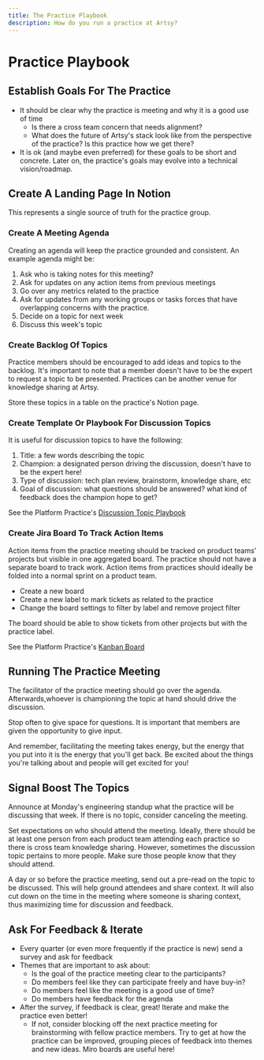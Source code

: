 ```yaml
---
title: The Practice Playbook
description: How do you run a practice at Artsy?
---
```


# Practice Playbook

## Establish Goals For The Practice

- It should be clear why the practice is meeting and why it is a good use of time
  - Is there a cross team concern that needs alignment?
  - What does the future of Artsy's stack look like from the perspective of the practice? Is this practice how we
    get there?
- It is ok (and maybe even preferred) for these goals to be short and concrete. Later on, the practice's goals may
  evolve into a technical vision/roadmap.

## Create A Landing Page In Notion

This represents a single source of truth for the practice group.

### Create A Meeting Agenda

Creating an agenda will keep the practice grounded and consistent. An example agenda might be:

1. Ask who is taking notes for this meeting?
2. Ask for updates on any action items from previous meetings
3. Go over any metrics related to the practice
4. Ask for updates from any working groups or tasks forces that have overlapping concerns with the practice.
5. Decide on a topic for next week
6. Discuss this week's topic

### Create Backlog Of Topics

Practice members should be encouraged to add ideas and topics to the backlog. It's important to note that a member
doesn't have to be the expert to request a topic to be presented. Practices can be another venue for knowledge
sharing at Artsy.

Store these topics in a table on the practice's Notion page.

### Create Template Or Playbook For Discussion Topics

It is useful for discussion topics to have the following:

1. Title: a few words describing the topic
2. Champion: a designated person driving the discussion, doesn't have to be the expert here!
3. Type of discussion: tech plan review, brainstorm, knowledge share, etc
4. Goal of discussion: what questions should be answered? what kind of feedback does the champion hope to get?

See the Platform Practice's
[Discussion Topic Playbook](https://www.notion.so/artsy/Discussion-Topic-Playbook-4a11a9c2313c409782b3f33eda9bb4ee)

### Create Jira Board To Track Action Items

Action items from the practice meeting should be tracked on product teams' projects but visible in one aggregated
board. The practice should not have a separate board to track work. Action items from practices should ideally be
folded into a normal sprint on a product team.

- Create a new board
- Create a new label to mark tickets as related to the practice
- Change the board settings to filter by label and remove project filter

The board should be able to show tickets from other projects but with the practice label.

See the Platform Practice's
[Kanban Board](https://artsyproduct.atlassian.net/secure/RapidBoard.jspa?rapidView=79&projectKey=PLATFORM)

## Running The Practice Meeting

The facilitator of the practice meeting should go over the agenda. Afterwards,whoever is championing the topic at
hand should drive the discussion.

Stop often to give space for questions. It is important that members are given the opportunity to give input.

And remember, facilitating the meeting takes energy, but the energy that you put into it is the energy that you'll
get back. Be excited about the things you're talking about and people will get excited for you!

## Signal Boost The Topics

Announce at Monday's engineering standup what the practice will be discussing that week. If there is no topic,
consider canceling the meeting.

Set expectations on who should attend the meeting. Ideally, there should be at least one person from each product
team attending each practice so there is cross team knowledge sharing. However, sometimes the discussion topic
pertains to more people. Make sure those people know that they should attend.

A day or so before the practice meeting, send out a pre-read on the topic to be discussed. This will help ground
attendees and share context. It will also cut down on the time in the meeting where someone is sharing context,
thus maximizing time for discussion and feedback.

## Ask For Feedback & Iterate

- Every quarter (or even more frequently if the practice is new) send a survey and ask for feedback
- Themes that are important to ask about:
  - Is the goal of the practice meeting clear to the participants?
  - Do members feel like they can participate freely and have buy-in?
  - Do members feel like the meeting is a good use of time?
  - Do members have feedback for the agenda
- After the survey, if feedback is clear, great! Iterate and make the practice even better!
  - If not, consider blocking off the next practice meeting for brainstorming with fellow practice members. Try to
    get at how the practice can be improved, grouping pieces of feedback into themes and new ideas. Miro boards are
    useful here!
